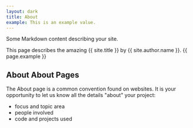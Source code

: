 ```yaml
---
layout: dark
title: About
example: This is an example value.
---
```


Some Markdown content describing your site.

This page describes the amazing {{ site.title }} by {{ site.author.name }}.
{{ page.example }}



## About About Pages

The About page is a common convention found on websites.
It is your opportunity to let us know all the details "about" your project:

- focus and topic area
- people involved
- code and projects used
